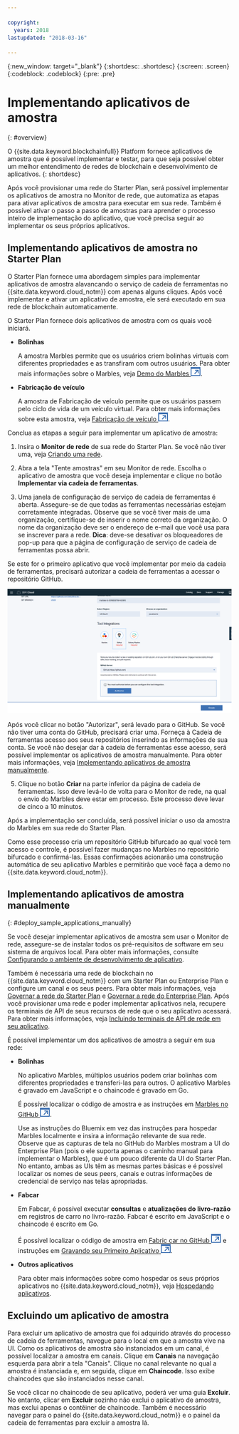 ```yaml
---

copyright:
  years: 2018
lastupdated: "2018-03-16"

---
```


{:new_window: target="_blank"}
{:shortdesc: .shortdesc}
{:screen: .screen}
{:codeblock: .codeblock}
{:pre: .pre}

# Implementando aplicativos de amostra
{: #overview}

O {{site.data.keyword.blockchainfull}} Platform fornece aplicativos de amostra que é possível implementar e testar, para que seja possível obter um melhor entendimento de redes de blockchain e desenvolvimento de aplicativos.
{: shortdesc}

Após você provisionar uma rede do Starter Plan, será possível implementar os aplicativos de amostra no Monitor de rede, que automatiza as etapas para ativar aplicativos de amostra para executar em sua rede. Também é possível ativar o passo a passo de amostras para aprender o processo inteiro de implementação do aplicativo, que você precisa seguir ao implementar os seus próprios aplicativos.

## Implementando aplicativos de amostra no Starter Plan

O Starter Plan fornece uma abordagem simples para implementar aplicativos de amostra alavancando o serviço de cadeia de ferramentas no {{site.data.keyword.cloud_notm}} com apenas alguns cliques. Após você implementar e ativar um aplicativo de amostra, ele será executado em sua rede de blockchain automaticamente.

O Starter Plan fornece dois aplicativos de amostra com os quais você iniciará.

* **Bolinhas**

  A amostra Marbles permite que os usuários criem bolinhas virtuais com diferentes propriedades e as transfiram com outros usuários. Para obter mais informações sobre o Marbles, veja [Demo do Marbles ![Ícone de link externo](../images/external_link.svg "Ícone de link externo")](https://github.com/IBM-Blockchain/marbles).

<!--
* **Perishable Goods**

  The Perishable Goods sample enables users to deploy legal contracts that purchase goods in a supply chain based on delivery and temperature readings. For more information about this sample, see [Perishable Goods ![External link icon](../images/external_link.svg "External link icon")](https://github.com/clauseHQ/demo-clause-ibm-perishable-goods).

-->

* **Fabricação de veículo**

  A amostra de Fabricação de veículo permite que os usuários passem pelo ciclo de vida de um veículo virtual. Para obter mais informações sobre esta amostra, veja [Fabricação de veículo ![Ícone de link externo](../images/external_link.svg "Ícone de link externo")](https://github.com/IBM-Blockchain/vehicle-manufacture).

Conclua as etapas a seguir para implementar um aplicativo de amostra:

1. Insira o **Monitor de rede** de sua rede do Starter Plan. Se você não tiver uma, veja [Criando uma rede](../get_start_starter_plan.html#creating-a-network).

2. Abra a tela "Tente amostras" em seu Monitor de rede. Escolha o aplicativo de amostra que você deseja implementar e clique no botão **Implementar via cadeia de ferramentas**.
<!--
    ![sampleappflow0](../images/sampleappflow0.png)
-->
3. Uma janela de configuração de serviço de cadeia de ferramentas é aberta. Assegure-se de que todas as ferramentas necessárias estejam corretamente integradas. Observe que se você tiver mais de uma organização, certifique-se de inserir o nome correto da organização. O nome da organização deve ser o endereço de e-mail que você usa para se inscrever para a rede.
    **Dica**: deve-se desativar os bloqueadores de pop-up para que a página de configuração de serviço de cadeia de ferramentas possa abrir.
<!--
    ![sampleappflow1](../images/sampleappflow1.png)
-->
  Se este for o primeiro aplicativo que você implementar por meio da cadeia de ferramentas, precisará autorizar a cadeia de ferramentas a acessar o repositório GitHub.

  ![sampleappflow2](../images/sampleappflow2.png)

  Após você clicar no botão "Autorizar", será levado para o GitHub. Se você não tiver uma conta do GitHub, precisará criar uma. Forneça à Cadeia de ferramentas acesso aos seus repositórios inserindo as informações de sua conta. Se você não desejar dar à cadeia de ferramentas esse acesso, será possível implementar os aplicativos de amostra manualmente. Para obter mais informações, veja [Implementando aplicativos de amostra manualmente](#deploy_sample_applications_manually).

5. Clique no botão **Criar** na parte inferior da página de cadeia de ferramentas. Isso deve levá-lo de volta para o Monitor de rede, na qual o envio do Marbles deve estar em processo. Este processo deve levar de cinco a 10 minutos.
<!--
    ![sampleappflow3](../images/sampleappflow3.png)
-->
Após a implementação ser concluída, será possível iniciar o uso da amostra do Marbles em sua rede do Starter Plan.

Como esse processo cria um repositório GitHub bifurcado ao qual você tem acesso e controle, é possível fazer mudanças no Marbles no repositório bifurcado e confirmá-las. Essas confirmações acionarão uma construção automática de seu aplicativo Marbles e permitirão que você faça a demo no {{site.data.keyword.cloud_notm}}.

## Implementando aplicativos de amostra manualmente
{: #deploy_sample_applications_manually}

Se você desejar implementar aplicativos de amostra sem usar o Monitor de rede, assegure-se de instalar todos os pré-requisitos de software em seu sistema de arquivos local. Para obter mais informações, consulte [Configurando o ambiente de desenvolvimento de aplicativo](../v10_application.html#setting-up-application-development-environment).

Também é necessária uma rede de blockchain no {{site.data.keyword.cloud_notm}} com um Starter Plan ou Enterprise Plan e configure um canal e os seus peers. Para obter mais informações, veja [Governar a rede do Starter Plan](../get_start_starter_plan.html) e [Governar a rede do Enterprise Plan](../get_start.html). Após você provisionar uma rede e poder implementar aplicativos nela, recupere os terminais de API de seus recursos de rede que o seu aplicativo acessará. Para obter mais informações, veja [Incluindo terminais de API de rede em seu aplicativo](../v10_application.html#adding-network-api-endpoints-to-your-application).

É possível implementar um dos aplicativos de amostra a seguir em sua rede:

- **Bolinhas**

  No aplicativo Marbles, múltiplos usuários podem criar bolinhas com diferentes propriedades e transferi-las para outros. O aplicativo Marbles é gravado em JavaScript e o chaincode é gravado em Go.

  É possível localizar o código de amostra e as instruções em [Marbles no GitHub ![Ícone de link externo](../images/external_link.svg "Ícone de link externo")](https://github.com/IBM-Blockchain/marbles).

  Use as instruções do Bluemix em vez das instruções para hospedar Marbles localmente e insira a informação relevante de sua rede. Observe que as capturas de tela no GitHub do Marbles mostram a UI do Enterprise Plan (pois o ele suporta apenas o caminho manual para implementar o Marbles), que é um pouco diferente da UI do Starter Plan. No entanto, ambas as UIs têm as mesmas partes básicas e é possível localizar os nomes de seus peers, canais e outras informações de credencial de serviço nas telas apropriadas.

- **Fabcar**

  Em Fabcar, é possível executar **consultas** e **atualizações do livro-razão** em registros de carro no livro-razão. Fabcar é escrito em JavaScript e o chaincode é escrito em Go.

  É possível localizar o código de amostra em [Fabric car no GitHub ![Ícone de link externo](../images/external_link.svg "Ícone de link externo")](https://github.com/hyperledger/fabric-samples/tree/release/fabcar) e instruções em [Gravando seu Primeiro Aplicativo ![Ícone de link externo](../images/external_link.svg "Ícone de link externo")](http://hyperledger-fabric.readthedocs.io/en/latest/write_first_app.html).

- **Outros aplicativos**

  Para obter mais informações sobre como hospedar os seus próprios aplicativos no {{site.data.keyword.cloud_notm}}, veja [Hospedando aplicativos](../v10_application.html#hosting-applications).

## Excluindo um aplicativo de amostra

Para excluir um aplicativo de amostra que foi adquirido através do processo de cadeia de ferramentas, navegue para o local em que a amostra vive na UI. Como os aplicativos de amostra são instanciados em um canal, é possível localizar a amostra em canais. Clique em **Canais** na navegação esquerda para abrir a tela "Canais". Clique no canal relevante no qual a amostra é instanciada e, em seguida, clique em **Chaincode**. Isso exibe chaincodes que são instanciados nesse canal.

Se você clicar no chaincode de seu aplicativo, poderá ver uma guia **Excluir**. No entanto, clicar em **Excluir** sozinho não exclui o aplicativo de amostra, mas exclui apenas o contêiner de chaincode.  Também é necessário navegar para o painel do {{site.data.keyword.cloud_notm}} e o painel da cadeia de ferramentas para excluir a amostra lá.
